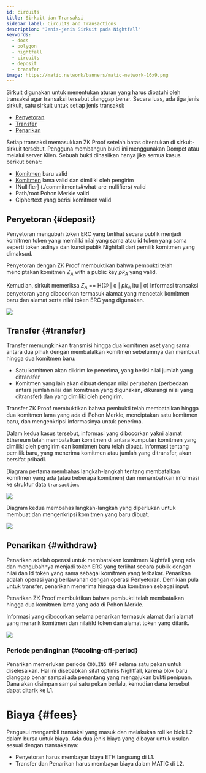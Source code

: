 ```yaml
---
id: circuits
title: Sirkuit dan Transaksi
sidebar_label: Circuits and Transactions
description: "Jenis-jenis Sirkuit pada Nightfall"
keywords:
  - docs
  - polygon
  - nightfall
  - circuits
  - deposit
  - transfer
image: https://matic.network/banners/matic-network-16x9.png
---
```


Sirkuit digunakan untuk menentukan aturan yang harus dipatuhi oleh transaksi agar transaksi tersebut dianggap benar. Secara luas, ada tiga jenis sirkuit, satu sirkuit untuk setiap jenis transaksi:

- [Penyetoran](#deposit)
- [Transfer](#transfer)
- [Penarikan](#withdraw)

Setiap transaksi memasukkan ZK Proof setelah batas ditentukan di sirkuit-sirkuit tersebut. Pengguna membangun bukti ini menggunakan Dompet
atau melalui server Klien.
Sebuah bukti dihasilkan hanya jika semua kasus berikut benar:

- [Komitmen](./commitments#what-are-commitments) baru valid
- [Komitmen](./commitments#what-are-commitments) lama valid dan dimiliki oleh pengirim
- [Nullifier] (./commitments#what-are-nullifiers) valid
- Path/root Pohon Merkle valid
- Ciphertext yang berisi komitmen valid


## Penyetoran {#deposit}
Penyetoran mengubah token ERC yang terlihat secara publik menjadi komitmen token yang memiliki nilai yang sama atau id token yang sama seperti token aslinya
dan kunci publik Nightfall dari pemilik komitmen yang dimaksud.

Penyetoran dengan ZK Proof membuktikan bahwa pembukti telah menciptakan komitmen $Z_A$ with a public key $pk_A$ yang valid.

Kemudian, sirkuit memeriksa $Z_A$ == H(@ | ɑ | $pk_A$ itu | σ)
Informasi transaksi penyetoran yang dibocorkan termasuk alamat yang mencetak komitmen baru dan alamat serta nilai token ERC yang digunakan.

![](../imgs/deposit.png)

## Transfer {#transfer}
Transfer memungkinkan transmisi hingga dua komitmen aset yang sama antara dua pihak dengan membatalkan komitmen sebelumnya dan membuat hingga dua komitmen baru:
- Satu komitmen akan dikirim ke penerima, yang berisi nilai jumlah yang ditransfer
- Komitmen yang lain akan dibuat dengan nilai perubahan (perbedaan antara jumlah nilai dari komitmen yang digunakan, dikurangi nilai yang ditransfer) dan yang dimiliki oleh pengirim.

Transfer ZK Proof membuktikan bahwa pembukti telah membatalkan hingga dua komitmen lama yang ada di Pohon Merkle, menciptakan satu komitmen baru, dan mengenkripsi informasinya untuk penerima.

Dalam kedua kasus tersebut, informasi yang dibocorkan yakni alamat Ethereum telah membatalkan komitmen
di antara kumpulan komitmen yang dimiliki oleh pengirim dan komitmen baru telah dibuat.
Informasi tentang pemilik baru, yang menerima komitmen atau jumlah yang ditransfer, akan bersifat pribadi.

Diagram pertama membahas langkah-langkah tentang membatalkan komitmen yang ada (atau beberapa komitmen) dan menambahkan informasi ke struktur data `transaction`.

![](../imgs/transfer_a.png)

Diagram kedua membahas langkah-langkah yang diperlukan untuk membuat dan mengenkripsi komitmen yang baru dibuat.


![](../imgs/transfer_b.png)

## Penarikan {#withdraw}
Penarikan adalah operasi untuk membatalkan komitmen Nightfall yang ada dan mengubahnya menjadi token ERC yang terlihat secara publik dengan nilai dan Id token yang sama sebagai komitmen yang terbakar. Penarikan adalah operasi yang berlawanan dengan operasi Penyetoran. Demikian pula untuk transfer, penarikan menerima hingga dua komitmen sebagai input.

Penarikan ZK Proof membuktikan bahwa pembukti telah membatalkan hingga dua komitmen lama yang ada di Pohon Merkle.

Informasi yang dibocorkan selama penarikan termasuk alamat dari alamat yang menarik komitmen dan nilai/Id token dan alamat token yang ditarik.

![](../imgs/withdraw.png)

### Periode pendinginan {#cooling-off-period}

Penarikan memerlukan periode `COOLING OFF` selama satu pekan untuk diselesaikan. Hal ini disebabkan sifat optimis Nightfall, karena blok baru dianggap benar sampai ada penantang yang mengajukan bukti penipuan. Dana akan disimpan sampai satu pekan berlalu, kemudian dana tersebut dapat ditarik ke L1.

# Biaya {#fees}

Pengusul mengambil transaksi yang masuk dan melakukan roll ke blok L2 dalam bursa untuk biaya. Ada dua jenis biaya yang dibayar untuk usulan sesuai dengan transaksinya:
- Penyetoran harus membayar biaya ETH langsung di L1.
- Transfer dan Penarikan harus membayar biaya dalam MATIC di L2.
